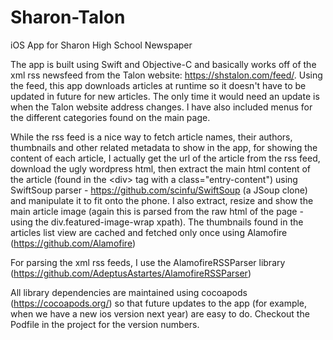 # Sharon-Talon

iOS App for Sharon High School Newspaper

The app is built using Swift and Objective-C and basically works off of the xml rss newsfeed from the Talon website: https://shstalon.com/feed/. Using the feed, this app downloads articles at runtime so it doesn't have to be updated in future for new articles. The only time it would need an update is when the Talon website address changes. I have also included menus for the different categories found on the main page. 

While the rss feed is a nice way to fetch article names, their authors, thumbnails and other related metadata to show in the app, for showing the content of each article, I actually get the url of the article from the rss feed, download the ugly wordpress html, then extract the main html content of the article (found in the &lt;div&gt; tag with a class="entry-content") using SwiftSoup parser - https://github.com/scinfu/SwiftSoup (a JSoup clone) and manipulate it to fit onto the phone. I also extract, resize and show the main article image (again this is parsed from the raw html of the page - using the div.featured-image-wrap xpath). The thumbnails found in the articles list view are cached and fetched only once using Alamofire (https://github.com/Alamofire)

For parsing the xml rss feeds, I use the AlamofireRSSParser library (https://github.com/AdeptusAstartes/AlamofireRSSParser)

All library dependencies are maintained using cocoapods (https://cocoapods.org/) so that future updates to the app (for example, when we have a new ios version next year) are easy to do. Checkout the Podfile in the project for the version numbers.


